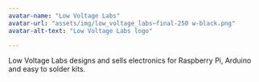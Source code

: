 ```yaml
---
avatar-name: "Low Voltage Labs"
avatar-url: "assets/img/low_voltage_labs~final-250 w-black.png"
avatar-alt-text: "Low Voltage Labs logo"

---
```

Low Voltage Labs designs and sells electronics for Raspberry Pi, Arduino and easy to solder kits. 
